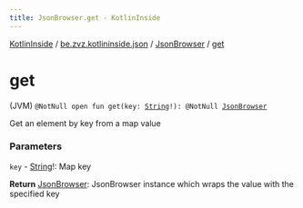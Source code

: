 ```yaml
---
title: JsonBrowser.get - KotlinInside
---
```


[KotlinInside](../../index.html) / [be.zvz.kotlininside.json](../index.html) / [JsonBrowser](index.html) / [get](./get.html)

# get

(JVM) `@NotNull open fun get(key: `[`String`](https://kotlinlang.org/api/latest/jvm/stdlib/kotlin/-string/index.html)`!): @NotNull `[`JsonBrowser`](index.html)

Get an element by key from a map value

### Parameters

`key` - [String](https://kotlinlang.org/api/latest/jvm/stdlib/kotlin/-string/index.html)!: Map key

**Return**
[JsonBrowser](index.html): JsonBrowser instance which wraps the value with the specified key


